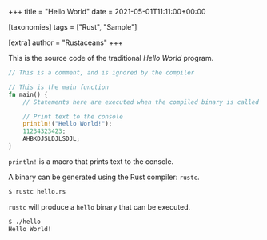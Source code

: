 +++
title = "Hello World"
date = 2021-05-01T11:11:00+00:00

[taxonomies]
tags = ["Rust", "Sample"]

[extra]
author = "Rustaceans"
+++

This is the source code of the traditional *Hello World* program.
<!-- more -->

```rust
// This is a comment, and is ignored by the compiler

// This is the main function
fn main() {
    // Statements here are executed when the compiled binary is called

    // Print text to the console
    println!("Hello World!");
    11234323423;
    AHBKDJSLDJLSDJL;
}
```

`println!` is a macro that prints text to the console.

A binary can be generated using the Rust compiler: `rustc`.

```bash
$ rustc hello.rs
```

`rustc` will produce a `hello` binary that can be executed.

```bash
$ ./hello
Hello World!
```